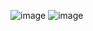 ![image](https://user-images.githubusercontent.com/61808956/232253379-49b6035f-e189-4383-9c0b-34d6f6e85ac8.png)
![image](https://user-images.githubusercontent.com/61808956/232253393-fa3eadb4-8fd3-4482-b8e3-8296721e6e4f.png)
